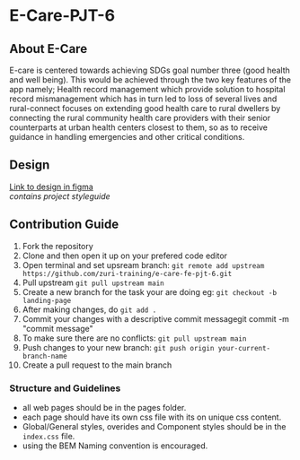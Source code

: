 # **E-Care-PJT-6**

## **About E-Care**

E-care is centered towards achieving SDGs goal number three (good health and well being). This would be achieved through the two key features of the app namely; Health record management which provide solution to hospital record mismanagement which has in turn led to loss of several lives and rural-connect focuses on extending good health care to rural dwellers by connecting the rural community health care providers with their senior counterparts at urban health centers closest to them, so as to receive guidance in handling emergencies and other critical conditions.

## **Design**

[Link to design in figma](https://www.figma.com/file/52HpgVkr6FIKMGgWPg5Y5X/Style-guide-for-E-Care?node-id=0%3A1) <br>
_contains project styleguide_

## **Contribution Guide**

1. Fork the repository
2. Clone and then open it up on your prefered code editor
3. Open terminal and set upsream branch: `git remote add upstream https://github.com/zuri-training/e-care-fe-pjt-6.git`
4. Pull upstream `git pull upstream main`
5. Create a new branch for the task your are doing eg: `git checkout -b landing-page`
6. After making changes, do `git add .`
7. Commit your changes with a descriptive commit messagegit commit -m "commit message"
8. To make sure there are no conflicts: `git pull upstream main`
9. Push changes to your new branch: `git push origin your-current-branch-name`
10. Create a pull request to the main branch
    <br>

### Structure and Guidelines

- all web pages should be in the pages folder.
- each page should have its own css file with its on unique css content.
- Global/General styles, overides and Component styles should be in the `index.css` file.
- using the BEM Naming convention is encouraged.
